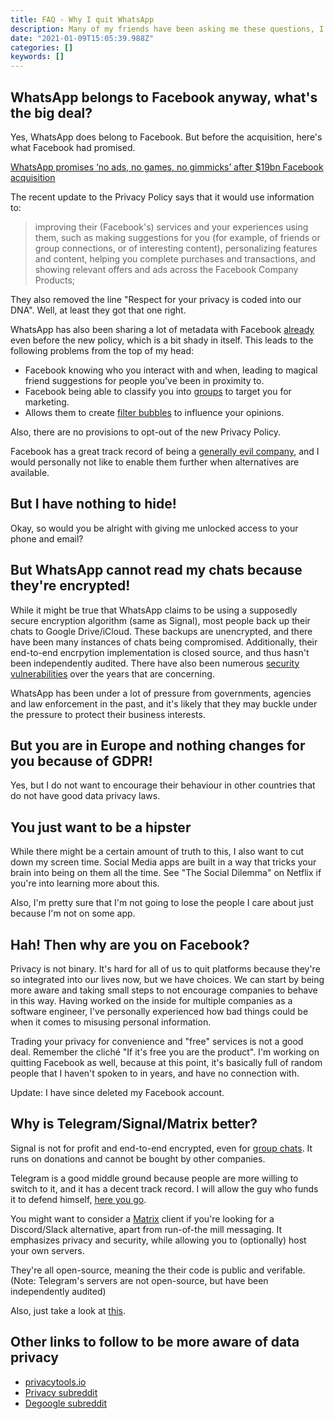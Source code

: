 ```yaml
---
title: FAQ - Why I quit WhatsApp
description: Many of my friends have been asking me these questions, I decided to quickly write them down in one place
date: "2021-01-09T15:05:39.988Z"
categories: []
keywords: []
---
```


## WhatsApp belongs to Facebook anyway, what's the big deal?

Yes, WhatsApp does belong to Facebook. But before the acquisition, here's what Facebook had promised.

[WhatsApp promises ‘no ads, no games, no gimmicks’ after \$19bn Facebook acquisition](https://www.marketingweek.com/whatsapp-promises-no-ads-no-games-no-gimmicks-after-19bn-facebook-acquisition/)

The recent update to the Privacy Policy says that it would use information to:

> improving their (Facebook's) services and your experiences using them, such as making suggestions for you (for example, of friends or group connections, or of interesting content), personalizing features and content, helping you complete purchases and transactions, and showing relevant offers and ads across the Facebook Company Products;

They also removed the line "Respect for your privacy is coded into our DNA". Well, at least they got that one right.

WhatsApp has also been sharing a lot of metadata with Facebook [already](https://www.wired.com/story/whatsapp-facebook-data-share-notification/) even before the new policy, which is a bit shady in itself. This leads to the following problems from the top of my head:

- Facebook knowing who you interact with and when, leading to magical friend suggestions for people you've been in proximity to.
- Facebook being able to classify you into [groups](https://www.washingtonpost.com/news/the-intersect/wp/2016/08/19/98-personal-data-points-that-facebook-uses-to-target-ads-to-you/) to target you for marketing.
- Allows them to create [filter bubbles](https://en.wikipedia.org/wiki/Filter_bubble) to influence your opinions.

Also, there are no provisions to opt-out of the new Privacy Policy.

Facebook has a great track record of being a [generally evil company](https://stallman.org/facebook.html), and I would personally not like to enable them further when alternatives are available.

## But I have nothing to hide!

Okay, so would you be alright with giving me unlocked access to your phone and email?

## But WhatsApp cannot read my chats because they're encrypted!

While it might be true that WhatsApp claims to be using a supposedly secure encryption algorithm (same as Signal), most people back up their chats to Google Drive/iCloud. These backups are unencrypted, and there have been many instances of chats being compromised. Additionally, their end-to-end encrpytion implementation is closed source, and thus hasn't been independently audited. There have also been numerous [security vulnerabilities](https://en.wikipedia.org/wiki/Reception_and_criticism_of_WhatsApp_security_and_privacy_features) over the years that are concerning.

WhatsApp has been under a lot of pressure from governments, agencies and law enforcement in the past, and it's likely that they may buckle under the pressure to protect their business interests.

## But you are in Europe and nothing changes for you because of GDPR!

Yes, but I do not want to encourage their behaviour in other countries that do not have good data privacy laws.

## You just want to be a hipster

While there might be a certain amount of truth to this, I also want to cut down my screen time. Social Media apps are built in a way that tricks your brain into being on them all the time. See "The Social Dilemma" on Netflix if you're into learning more about this.

Also, I'm pretty sure that I'm not going to lose the people I care about just because I'm not on some app.

## Hah! Then why are you on Facebook?

Privacy is not binary. It's hard for all of us to quit platforms because they're so integrated into our lives now, but we have choices. We can start by being more aware and taking small steps to not encourage companies to behave in this way. Having worked on the inside for multiple companies as a software engineer, I've personally experienced how bad things could be when it comes to misusing personal information.

Trading your privacy for convenience and "free" services is not a good deal. Remember the cliché "If it's free you are the product". I'm working on quitting Facebook as well, because at this point, it's basically full of random people that I haven't spoken to in years, and have no connection with.

Update: I have since deleted my Facebook account.

## Why is Telegram/Signal/Matrix better?

Signal is not for profit and end-to-end encrypted, even for [group chats](https://signal.org/blog/private-groups/). It runs on donations and cannot be bought by other companies.

Telegram is a good middle ground because people are more willing to switch to it, and it has a decent track record. I will allow the guy who funds it to defend himself, [here you go](https://t.me/durov/145).

You might want to consider a [Matrix](https://matrix.org/faq/) client if you're looking for a Discord/Slack alternative, apart from run-of-the mill messaging. It emphasizes privacy and security, while allowing you to (optionally) host your own servers.

They're all open-source, meaning the their code is public and verifable. (Note: Telegram's servers are not open-source, but have been independently audited)

Also, just take a look at [this](https://9to5mac.com/2021/01/04/app-privacy-labels-messaging-apps/).

## Other links to follow to be more aware of data privacy

- [privacytools.io](https://privacytools.io/)
- [Privacy subreddit](https://old.reddit.com/r/privacy/)
- [Degoogle subreddit](https://old.reddit.com/r/degoogle/)
